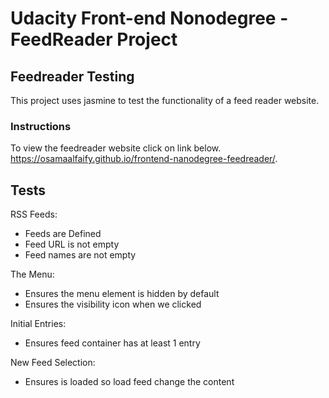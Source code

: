 # Udacity Front-end Nonodegree - FeedReader Project 
## Feedreader Testing

This project uses jasmine to test the functionality of a feed reader website. 

### Instructions
To view the feedreader website click on link below.
https://osamaalfaify.github.io/frontend-nanodegree-feedreader/.

## Tests
RSS Feeds:
- Feeds are Defined
- Feed URL is not empty
- Feed names are not empty

The Menu:
- Ensures the menu element is hidden by default
- Ensures the visibility icon when we clicked

Initial Entries:
- Ensures feed container has at least 1 entry

New Feed Selection:
- Ensures is loaded so load feed change the content

